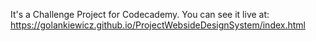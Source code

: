 It's a Challenge Project for Codecademy. You can see it live at: https://golankiewicz.github.io/ProjectWebsideDesignSystem/index.html
